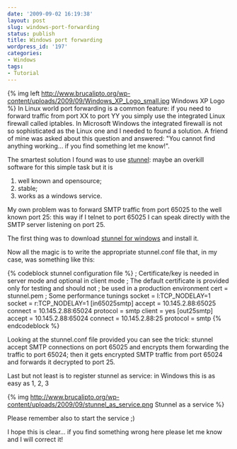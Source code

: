 ```yaml
---
date: '2009-09-02 16:19:38'
layout: post
slug: windows-port-forwarding
status: publish
title: Windows port forwarding
wordpress_id: '197'
categories:
- Windows
tags:
- Tutorial
---
```


{% img left http://www.brucalipto.org/wp-content/uploads/2009/09/Windows_XP_Logo_small.jpg Windows XP Logo %} In Linux world port forwarding is a common feature: if you need to forward traffic from port XX to port YY you simply use the integrated Linux firewall called iptables. In Microsoft Windows the integrated firewall is not so sophisticated as the Linux one and I needed to found a solution. A friend of mine was asked about this question and answered: "You cannot find anything working... if you find something let me know!".

The smartest solution I found was to use [stunnel](http://www.stunnel.org/): maybe an overkill software for this simple task but it is
1. well known and opensource;
2. stable;
3. works as a windows service.

My own problem was to forward SMTP traffic from port 65025 to the well known port 25: this way if I telnet to port 65025 I can speak directly with the SMTP server listening on port 25.

The first thing was to download [stunnel for windows](http://www.stunnel.org/download/stunnel/win32/stunnel-4.27-installer.exe) and install it.

Now all the magic is to write the appropriate stunnel.conf file that, in my case, was something like this:

{% codeblock stunnel configuration file %}
; Certificate/key is needed in server mode and optional in client mode
; The default certificate is provided only for testing and should not
; be used in a production environment
cert = stunnel.pem
; Some performance tunings
socket = l:TCP_NODELAY=1
socket = r:TCP_NODELAY=1
[in65025smtp]
accept = 10.145.2.88:65025
connect = 10.145.2.88:65024
protocol = smtp
client = yes
[out25smtp]
accept = 10.145.2.88:65024
connect = 10.145.2.88:25
protocol = smtp
{% endcodeblock %}

Looking at the stunnel.conf file provided you can see the trick: stunnel accept SMTP connections on port 65025 and encrypts them forwarding the traffic to port 65024; then it gets encrypted SMTP traffic from port 65024 and forwards it decrypted to port 25.

Last but not least is to register stunnel as service: in Windows this is as easy as 1, 2, 3

{% img http://www.brucalipto.org/wp-content/uploads/2009/09/stunnel_as_service.png Stunnel as a service %}

Please remember also to start the service ;)

I hope this is clear... if you find something wrong here please let me know and I will correct it!
